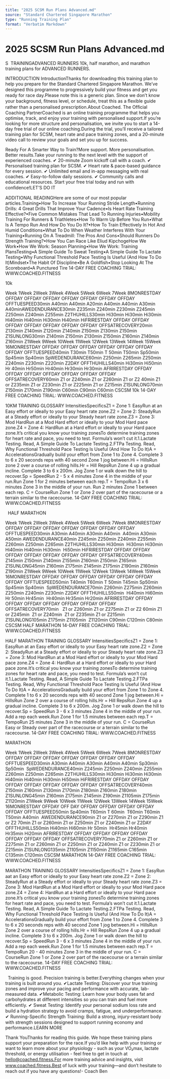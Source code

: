 ```yaml
---
title: "2025 SCSM Run Plans Advanced.md"
source: "Standard Chartered Singapore Marathon"
type: "Running Training Plan"
format: "Verbatim Markdown"
---
```


# 2025 SCSM Run Plans Advanced.md


S 
TRAININGADVANCED RUNNERS
10k, half marathon, and marathon training plans for ADVANCED RUNNERS. 

INTRODUCTION IntroductionThanks for downloading this training plan to help you prepare for the Standard Chartered Singapore Marathon. We’ve designed this programme to progressively build your ﬁtness and get you ready for race day.Please note this is a generic plan. Since we don’t know your background, ﬁtness level, or schedule, treat this as a ﬂexible guide rather than a personalised prescription.About Coached. The Ofﬁcial Coaching PartnerCoached is an online training programme that helps you optimise, track, and enjoy your training with personalised support.If you’re looking for more structure and personalisation, we invite you to start a 14-day free trial of our online coaching.During the trial, you’ll receive a tailored training plan for SCSM, heart rate and pace training zones, and a 20-minute video call to review your goals and set you up for success.


Ready For A Smarter Way to Train?More support. More personalisation. Better results.Take your running to the next level with the support of experienced coaches.
✔ 20-minute Zoom kickoff call with a coach.
✔ Personalised training plan for SCSM.
✔ Heart rate & pace-based guidance for every session.
✔ Unlimited email and in-app messaging with real coaches.
✔ Easy-to-follow daily sessions.
✔ Community calls and educational resources. Start your free trial today and run with conﬁdence!LET’S DO IT

ADDITIONAL READINGHere are some of our most popular articles.Training•How To Increase Your Running Stride Length•Running Drills: 4 Great Drills That Improve Your Cadence•Is Heart Rate Training Effective?•Five Common Mistakes That Lead To Running Injuries•Mobility Training For Runners & Triathletes•How To Warm Up Before You Run•What Is A Tempo Run And How Do You Do It?•How To Train Effectively In Hot And Humid Conditions•What To Do When Weather Interferes With Your Training•Running On A Treadmill: The Pros And Cons•Should Runners Do Strength Training?•How You Can Race Like Eliud KipchogeHow We Work•How We Work: Season Planning•How We Work: Training PlansTesting•A Simple Guide To Sweat Testing•A Simple Guide To Lactate Testing•Why Functional Threshold Pace Testing Is Useful (And How To Do It)Mindset•The Habit Of Discipline•Be A Goldfish•Stop Looking At The Scoreboard•A Punctured Tire
14-DAY FREE COACHING TRIAL: WWW.COACHED.FITNESS

	
	
10k

Week 1Week 2Week 3Week 4Week 5Week 6Week 7Week 8MONRESTDAY OFFDAY OFFDAY OFFDAY OFFDAY OFFDAY OFFDAY OFFDAY OFFTUESPEED30min A40min A40min A20min A40min A40min A30min A40minAWEDENDURANCE30min Z235min Z240min Z230min Z245min Z250min Z240min Z255min Z2THUHILLS30min Hi30min Hi30min Hi30min Hi40min Hi40min Hi30min Hi40min HiFRIRESTDAY OFFDAY OFFDAY OFFDAY OFFDAY OFFDAY OFFDAY OFFDAY OFFSATRECOVERY20min Z130min Z140min Z120min Z140min Z150min Z130min Z150min Z1SUNLONG30min Z140min Z150min Z130min Z150min Z160min Z140min Z160min Z1Week 9Week 10Week 11Week 12Week 13Week 14Week 15Week 16MONRESTDAY OFFDAY OFFDAY OFFDAY OFFDAY OFFDAY OFFDAY OFFDAY OFFTUESPEED40min T30min T50min T 50min T50min Sp50min Sp45min Sp40min SpWEDENDURANCE60min Z250min Z265min Z250min Z240min Z230min Z220min Z2DAY OFFTHUHILLS40min Hi30min Hi50min Hr 40min Hr50min Hr40min Hr30min Hr30min AFRIRESTDAY OFFDAY OFFDAY OFFDAY OFFDAY OFFDAY OFFDAY OFFDAY OFFSATRECOVERY60min Z1 or Z240min Z1 or Z260min Z1 or Z2 40min Z1 or Z235min Z1 or Z230min Z1 or Z225min Z1 or Z215min Z1SUNLONG70min Z150min Z170min Z190min C60min C90min C60min CSCSM 10k 
14-DAY FREE COACHING TRIAL: WWW.COACHED.FITNESS


10KM TRAINING GLOSSARY
IntensitiesSpeciﬁcsZ1 = Zone 1: EasyRun at an Easy effort or ideally to your Easy heart rate zone.Z2 = Zone 2: SteadyRun at a Steady effort or ideally to your Steady heart rate zone.Z3 = Zone 3: Mod HardRun at a Mod Hard effort or ideally to your Mod Hard pace zone.Z4 = Zone 4: HardRun at a Hard effort or ideally to your Hard pace zone.It’s critical you know your training zonesTo determine training zones for heart rate and pace, you need to test. Formula’s won’t cut it.1.Lactate Testing. Read, A Simple Guide To Lactate Testing.2.FTPa Testing. Read, Why Functional Threshold Pace Testing Is Useful (And How To Do It)A = AccelerationsGradually build your effort from Zone 1 to Zone 4. Complete 3 to 6 x 20 seconds reps with 40 second Zone 1 jog between.Hi = HillsRun zone 2 over a course of rolling hills.Hr = Hill RepsRun Zone 4 up a gradual incline. Complete 3 to 6 x 200m. Jog Zone 1 or walk down the hill to recover.Sp = SpeedRun 2 - 5 x 4 minutes Zone 4 in the middle of your run.Run Zone 1 for 2 minutes between each rep.T = TempoRun 3 x 6 minutes Zone 3 in the middle of your run. Run 2 minutes Zone 1 between each rep. C = CourseRun Zone 1 or Zone 2 over part of the racecourse or a terrain similar to the racecourse.
14-DAY FREE COACHING TRIAL: WWW.COACHED.FITNESS


 
HALF MARATHON

Week 1Week 2Week 3Week 4Week 5Week 6Week 7Week 8MONRESTDAY OFFDAY OFFDAY OFFDAY OFFDAY OFFDAY OFFDAY OFFDAY OFFTUESPEED30min A30min A40min A30min A40min  A40min A30min A50min AWEDENDURANCE40min Z245min Z250min Z240min Z255min Z260min Z250min Z265min Z2THUHILLS30min Hi30min  Hi30min Hi30min Hi40min Hi40min Hi30min  Hi50min HiFRIRESTDAY OFFDAY OFFDAY OFFDAY OFFDAY OFFDAY OFFDAY OFFDAY OFFSATRECOVERY40min Z145min Z150min Z140min Z155min Z160min Z150min Z165min Z1SUNLONG45min Z160min Z175min Z145min Z175min Z190min Z160min Z190min Z1Week 9Week 10Week 11Week 12Week 13Week 14Week 15Week 16MONRESTDAY OFFDAY OFFDAY OFFDAY OFFDAY OFFDAY OFFDAY OFFDAY OFFTUESPEED50min T40min T60min T 50min T45min Sp50min Sp45min Sp40min  SpWEDENDURANCE70min Z260min Z275min Z260min Z250min Z240min Z230min Z2DAY OFFTHUHILLS50min  Hi40min Hi60min Hr 50min Hr45min  Hr40min Hr35min Hr20min AFRIRESTDAY OFFDAY OFFDAY OFFDAY OFFDAY OFFDAY OFFDAY OFFDAY OFFSATRECOVERY70min   Z1 or Z260min Z1 or Z275min Z1 or Z2 60min Z1 or Z245min  Z1 or Z240min  Z1 or Z235min Z1 or Z215min Z1SUNLONG105min Z175min Z1105min  Z1120min C90min C120min C80min CSCSM HALF MARATHON 
14-DAY FREE COACHING TRIAL: WWW.COACHED.FITNESS


HALF MARATHON TRAINING GLOSSARY
IntensitiesSpeciﬁcsZ1 = Zone 1: EasyRun at an Easy effort or ideally to your Easy heart rate zone.Z2 = Zone 2: SteadyRun at a Steady effort or ideally to your Steady heart rate zone.Z3 = Zone 3: Mod HardRun at a Mod Hard effort or ideally to your Mod Hard pace zone.Z4 = Zone 4: HardRun at a Hard effort or ideally to your Hard pace zone.It’s critical you know your training zonesTo determine training zones for heart rate and pace, you need to test. Formula’s won’t cut it.1.Lactate Testing. Read, A Simple Guide To Lactate Testing.2.FTPa Testing. Read, Why Functional Threshold Pace Testing Is Useful (And How To Do It)A = AccelerationsGradually build your effort from Zone 1 to Zone 4. Complete 1 to 6 x 20 seconds reps with 40 second Zone 1 jog between.Hi = HillsRun Zone 2 over a course of rolling hills.Hr = Hill RepsRun Zone 4 up a gradual incline. Complete 3 to 6 x 200m. Jog Zone 1 or walk down the hill to recover.Sp = SpeedRun 3 - 6 x 3 minutes Zone 4 in the middle of your run. Add a rep each week.Run Zone 1 for 1.5 minutes between each rep.T = TempoRun 25 minutes Zone 3 in the middle of your run.  C = CourseRun Easy or Steady over part of the racecourse or a terrain similar to the racecourse.
14-DAY FREE COACHING TRIAL: WWW.COACHED.FITNESS



MARATHON

Week 1Week 2Week 3Week 4Week 5Week 6Week 7Week 8MONRESTDAY OFFDAY OFFDAY OFFDAY OFFDAY OFFDAY OFFDAY OFFDAY OFFTUESPEED30min A30min A40min A30min A40min A40min Sp30min Sp50min  SpWEDENDURANCE40min Z245min Z250min Z240min Z255min Z260min Z250min Z265min Z2THUHILLS30min Hi30min Hi30min Hi30min Hi40min Hi40min Hi30min Hi50min HiFRIRESTDAY OFFDAY OFFDAY OFFDAY OFFDAY OFFDAY OFFDAY OFFDAY OFFSATRECOVERY40min Z150min Z160min Z130min Z170min Z180min Z160min Z180min Z1SUNLONG45min Z160min Z175min Z145min Z190min Z1105min Z175min Z1120min Z1Week 9Week 10Week 11Week 12Week 13Week 14Week 15Week 16MONRESTDAY OFFDAY OFF  DAY OFFDAY OFFDAY OFFDAY OFFDAY OFFDAY OFFTUESPEED50min Sp40min T60min T 60min  T60min T60min T50min A40min  AWEDENDURANCE90min Z1 or Z270min Z1 or Z290min Z1 or Z2 70min Z1 or Z260min Z1 or Z250min Z1 or Z240min Z1 or Z2DAY OFFTHUHILLS50min Hi40min Hi60min Hr 50min  Hr45min Hr40min Hr35min Hi20min AFRIRESTDAY OFFDAY OFFDAY OFFDAY OFFDAY OFFDAY OFFDAY OFFDAY OFFSATRECOVERY70min Z1 or Z260min Z1 or Z275min Z1 or Z260min Z1 or Z250min Z1 or Z240min Z1 or Z230min Z1 or Z215min Z1SUNLONG135min Z1105min Z1150min Z1165min C165min C135min C120min CSCSM MARATHON 
14-DAY FREE COACHING TRIAL: WWW.COACHED.FITNESS


MARATHON TRAINING GLOSSARY
IntensitiesSpeciﬁcsZ1 = Zone 1: EasyRun aat an Easy effort or ideally to your Easy heart rate zone.Z2 = Zone 2: SteadyRun at a Steady effort or ideally to your Steady heart rate zone.Z3 = Zone 3: Mod HardRun at a Mod Hard effort or ideally to your Mod Hard pace zone.Z4 = Zone 4: HardRun at a Hard effort or ideally to your Hard pace zone.It’s critical you know your training zonesTo determine training zones for heart rate and pace, you need to test. Formula’s won’t cut it.1.Lactate Testing. Read, A Simple Guide To Lactate Testing.2.FTPa Testing. Read, Why Functional Threshold Pace Testing Is Useful (And How To Do It)A = AccelerationsGradually build your effort from Zone 1 to Zone 4. Complete 3 to 6 x 20 seconds reps with 40 second Zone 1 jog between.Hi = HillsRun Zone 2 over a course of rolling hills.Hr = Hill RepsRun Zone 4 up a gradual incline. Complete 3 to 6 x 200m. Jog Zone 1 or walk down the hill to recover.Sp = SpeedRun 3 - 6 x 3 minutes Zone 4 in the middle of your run. Add a rep each week.Run Zone 1 for 1.5 minutes between each rep.T = TempoRun 20 - 40 minutes Zone 3 in the middle of your run.  C = CourseRun Zone 1 or Zone 2 over part of the racecourse or a terrain similar to the racecourse.
14-DAY FREE COACHING TRIAL: WWW.COACHED.FITNESS

 
Training is good. Precision training is better.Everything changes when your training is built around you.
✔Lactate Testing: Discover your true training zones and improve your pacing and performance with accurate, lab-measured data.
✔Metabolic Testing: Learn how your body uses fat and carbohydrates at different intensities so you can train and fuel more efﬁciently.
✔ Sweat Testing: Identify your personal sodium loss rate and build a hydration strategy to avoid cramps, fatigue, and underperformance.
✔ Running-Speciﬁc Strength Training: Build a strong, injury-resistant body with strength sessions designed to support running economy and performance.LEARN MORE

Thank YouThanks for reading this guide. We hope these training plans support your preparation for the race.If you’d like help with your training or want to learn more about your physiology - such as your VO₂max, lactate threshold, or energy utilisation - feel free to get in touch at hello@coached.ﬁtness.For more training advice and insights, visit www.coached.ﬁtness.Best of luck with your training—and don’t hesitate to reach out if you have any questions!- Coach Ben



